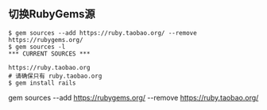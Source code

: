 
## 切换RubyGems源
```shell
$ gem sources --add https://ruby.taobao.org/ --remove https://rubygems.org/
$ gem sources -l
*** CURRENT SOURCES ***

https://ruby.taobao.org
# 请确保只有 ruby.taobao.org
$ gem install rails
```

gem sources --add https://rubygems.org/ --remove https://ruby.taobao.org/
